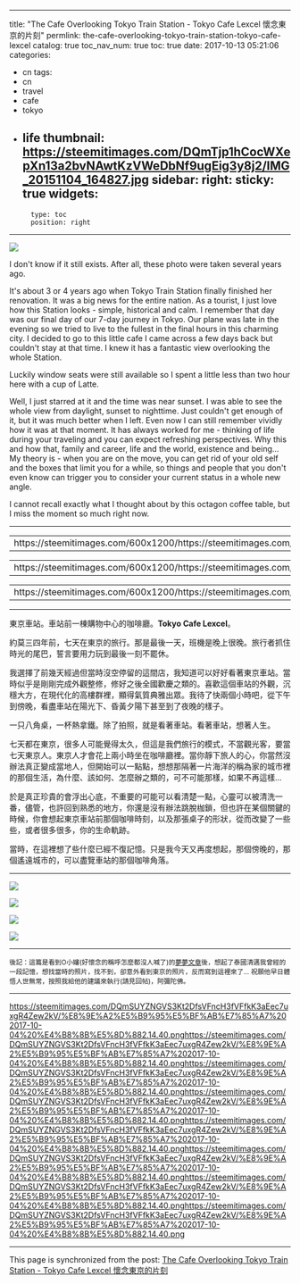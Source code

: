 
---
title: "The Cafe Overlooking Tokyo Train Station - Tokyo Cafe Lexcel 懷念東京的片刻"
permlink: the-cafe-overlooking-tokyo-train-station-tokyo-cafe-lexcel
catalog: true
toc_nav_num: true
toc: true
date: 2017-10-13 05:21:06
categories:
- cn
tags:
- cn
- travel
- cafe
- tokyo
- life
thumbnail: https://steemitimages.com/DQmTjp1hCocWXepXn13a2bvNAwtKzVWeDbNf9ugEig3y8j2/IMG_20151104_164827.jpg
sidebar:
    right:
        sticky: true
widgets:
    -
        type: toc
        position: right
---


![](https://steemitimages.com/DQmTjp1hCocWXepXn13a2bvNAwtKzVWeDbNf9ugEig3y8j2/IMG_20151104_164827.jpg)

I don't know if it still exists. After all, these photo were taken several years ago. 

It's about 3 or 4 years ago when Tokyo Train Station finally finished her renovation. It was a big news for the entire nation. As a tourist, I just love how this Station looks - simple, historical and calm. I remember that day was our final day of our 7-day journey in Tokyo. Our plane was late in the evening so we tried to live to the fullest in the final hours in this charming city. I decided to go to this little cafe I came across a few days back but couldn't stay at that time. I knew it has a fantastic view overlooking the whole Station. 

Luckily window seats were still available so I spent a little less than two hour here with a cup of Latte. 

Well, I just starred at it and the time was near sunset. I was able to see the whole view from daylight, sunset to nighttime. Just couldn't get enough of it, but it was much better when I left. Even now I can still remember vividly how it was at that moment. It has always worked for me - thinking of life during your traveling and you can expect refreshing perspectives. Why this and how that, family and career, life and the world, existence and being... My theory is - when you are on the move, you can get rid of your old self and the boxes that limit you for a while, so things and people that you don't even know can trigger you to consider your current status in a whole new angle.

I cannot recall exactly what I thought about by this octagon coffee table, but I miss the moment so much right now.

****
<table><tr>
<td>https://steemitimages.com/600x1200/https://steemitimages.com/DQmezDJoWKQqHdJ3U9boj4bDuiZun4vbcip5kCTwwAeEjMQ/IMG_20151104_110259.jpg</td>
<td>https://steemitimages.com/600x1200/https://steemitimages.com/DQmZ2QqL4g6wsMVjQ6XP1t3WgMvnVB3m1uL996cXRb4EhPC/IMG_20151105_123150.jpg</td>
</tr></table>

<table><tr>
<td>https://steemitimages.com/600x1200/https://steemitimages.com/DQmV3rxPNBi4G2kJVoAKsMThksMSbdPa51XicXXNoU7o5tF/IMG_20151105_122957.jpg</td>
<td>https://steemitimages.com/600x1200/https://steemitimages.com/DQmRK8vWaGNNwUX23SAaWTLdXZABAoaDuaVSm8V6Eh1DsC2/IMG_20151104_164315.jpg</td>
</tr></table>

<table><tr>
<td>https://steemitimages.com/600x1200/https://steemitimages.com/DQmchR63xwYquQ7E9c3kZx1WruWptXzmye8QVivoXdTJetR/IMG_20151105_123627.jpg</td>
<td>https://steemitimages.com/600x1200/https://steemitimages.com/DQmNw6sa6iE1auG6jDkSqnxMFrwHXZFrPUGFypr78wtqhtj/IMG_20151104_164627.jpg</td>
</tr></table>

****

東京車站。車站前一棟購物中心的咖啡廳。**Tokyo Cafe Lexcel**。

約莫三四年前，七天在東京的旅行。那是最後一天，班機是晚上很晚。旅行者抓住時光的尾巴，誓言要用力玩到最後一刻不罷休。

我選擇了前幾天經過但當時沒空停留的這間店，我知道可以好好看著東京車站。當時似乎是剛剛完成外觀整修，修好之後全國歡慶之類的。喜歡這個車站的外觀，沉穩大方，在現代化的高樓群裡，顯得氣質典雅出眾。我待了快兩個小時吧，從下午到傍晚，看盡車站在陽光下、昏黃夕陽下甚至到了夜晚的樣子。

一只八角桌，一杯熱拿鐵。除了拍照，就是看著車站。看著車站，想著人生。

七天都在東京，很多人可能覺得太久，但這是我們旅行的模式，不當觀光客，要當七天東京人。東京人才會花上兩小時坐在咖啡廳裡。當你靜下旅人的心，你當然沒辦法真正變成當地人，但開始可以一點點，想想那隔著一片海洋的稱為家的城市裡的那個生活，為什麼、該如何、怎麼辦之類的，可不可能那樣，如果不再這樣... 

於是真正珍貴的會浮出心底，不重要的可能可以看清楚一點，心靈可以被清洗一番，儘管，也許回到熟悉的地方，你還是沒有辦法跳脫枷鎖，但也許在某個關鍵的時候，你會想起東京車站前那個咖啡時刻，以及那張桌子的形狀，從而改變了一些些，或者很多很多，你的生命軌跡。

當時，在這裡想了些什麼已經不復記憶。只是我今天又再度想起，那個傍晚的，那個遙遠城市的，可以盡覽車站的那個咖啡角落。

****
![](https://steemitimages.com/DQmZxbJKc9TJ7YkGXyuU5DWGfdTDHkwuoohvry9tDzoYBGC/IMG_20151105_123756.jpg)

![](https://steemitimages.com/DQmZBVuYLCgYkrYmiK2fvAGmbitVXHWdNTBXQq5piqkixt6/IMG_20151105_125459-1.jpg)

![](https://steemitimages.com/DQmVmJwndUDntjmxVLtTF94FWGwqA23712wcDWZwqAWDAJW/IMG_20151105_130940.jpg)

![](https://steemitimages.com/DQmNN1PAeAaBruxnayKncH55fKju5cWPqN28DU6bsz38kX7/IMG_20151104_181406.jpg)

****

<sub>後記：這篇是看到O小嬸(好懷念的稱呼怎麼都沒人喊了)的[夢夢文章](https://steemit.com/cn/@oflyhigh/life-is-like-a-dream)後，想起了泰國清邁我曾經的一段記憶，想找當時的照片，找不到，卻意外看到東京的照片，反而寫到這裡來了... 祝願他早日體悟人世無常，按照我給他的建議來執行(請見回帖)，阿彌陀佛。</sub>

****
https://steemitimages.com/DQmSUYZNGVS3Kt2DfsVFncH3fVFfkK3aEec7uxgR4Zew2kV/%E8%9E%A2%E5%B9%95%E5%BF%AB%E7%85%A7%202017-10-04%20%E4%B8%8B%E5%8D%882.14.40.pnghttps://steemitimages.com/DQmSUYZNGVS3Kt2DfsVFncH3fVFfkK3aEec7uxgR4Zew2kV/%E8%9E%A2%E5%B9%95%E5%BF%AB%E7%85%A7%202017-10-04%20%E4%B8%8B%E5%8D%882.14.40.pnghttps://steemitimages.com/DQmSUYZNGVS3Kt2DfsVFncH3fVFfkK3aEec7uxgR4Zew2kV/%E8%9E%A2%E5%B9%95%E5%BF%AB%E7%85%A7%202017-10-04%20%E4%B8%8B%E5%8D%882.14.40.pnghttps://steemitimages.com/DQmSUYZNGVS3Kt2DfsVFncH3fVFfkK3aEec7uxgR4Zew2kV/%E8%9E%A2%E5%B9%95%E5%BF%AB%E7%85%A7%202017-10-04%20%E4%B8%8B%E5%8D%882.14.40.pnghttps://steemitimages.com/DQmSUYZNGVS3Kt2DfsVFncH3fVFfkK3aEec7uxgR4Zew2kV/%E8%9E%A2%E5%B9%95%E5%BF%AB%E7%85%A7%202017-10-04%20%E4%B8%8B%E5%8D%882.14.40.pnghttps://steemitimages.com/DQmSUYZNGVS3Kt2DfsVFncH3fVFfkK3aEec7uxgR4Zew2kV/%E8%9E%A2%E5%B9%95%E5%BF%AB%E7%85%A7%202017-10-04%20%E4%B8%8B%E5%8D%882.14.40.pnghttps://steemitimages.com/DQmSUYZNGVS3Kt2DfsVFncH3fVFfkK3aEec7uxgR4Zew2kV/%E8%9E%A2%E5%B9%95%E5%BF%AB%E7%85%A7%202017-10-04%20%E4%B8%8B%E5%8D%882.14.40.pnghttps://steemitimages.com/DQmSUYZNGVS3Kt2DfsVFncH3fVFfkK3aEec7uxgR4Zew2kV/%E8%9E%A2%E5%B9%95%E5%BF%AB%E7%85%A7%202017-10-04%20%E4%B8%8B%E5%8D%882.14.40.png

- - -

This page is synchronized from the post: [The Cafe Overlooking Tokyo Train Station - Tokyo Cafe Lexcel 懷念東京的片刻](https://steemit.com/@deanliu/the-cafe-overlooking-tokyo-train-station-tokyo-cafe-lexcel)
